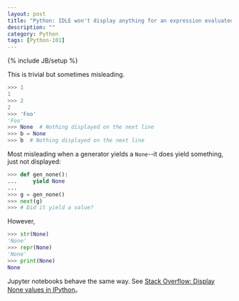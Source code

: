 ```yaml
---
layout: post
title: "Python: IDLE won't display anything for an expression evaluated to None"
description: ""
category: Python
tags: [Python-101]
---
```

{% include JB/setup %}

This is trivial but sometimes misleading.

```python
>>> 1
1
>>> 2
2
>>> 'Foo'
'Foo'
>>> None  # Nothing displayed on the next line
>>> b = None
>>> b  # Nothing displayed on the next line
```

Most misleading when a generator yields a `None`--it does yield something, just not displayed:

```python
>>> def gen_none():
...     yield None
... 
>>> g = gen_none()
>>> next(g)  
>>> # Did it yield a value?
```

However, 

```python
>>> str(None)
'None'
>>> repr(None)
'None'
>>> print(None)
None
```

Jupyter notebooks behave the same way. See [Stack Overflow: Display None values in IPython](https://stackoverflow.com/a/18083138)。